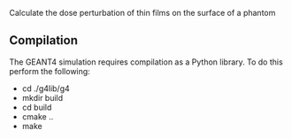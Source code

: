 Calculate the dose perturbation of thin films on the surface of a phantom

## Compilation

The GEANT4 simulation requires compilation as a Python library.
To do this perform the following:

* cd ./g4lib/g4
* mkdir build
* cd build
* cmake ..
* make

